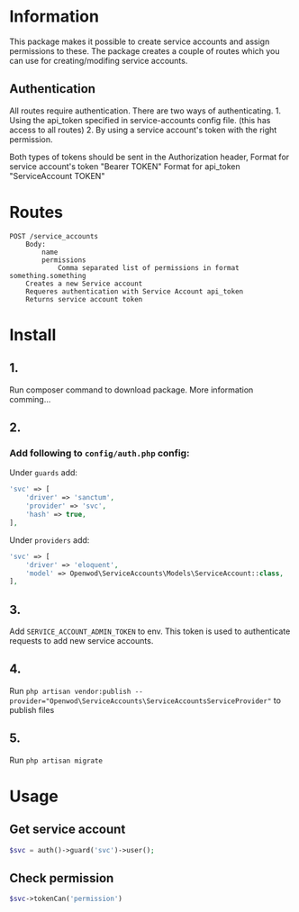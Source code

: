 # Information
This package makes it possible to create service accounts and assign permissions to these.
The package creates a couple of routes which you can use for creating/modifing service accounts.

## Authentication
All routes require authentication. There are two ways of authenticating.
    1. Using the api_token specified in service-accounts config file. (this has access to all routes)
    2. By using a service account's token with the right permission.

Both types of tokens should be sent in the Authorization header, 
    Format for service account's token "Bearer TOKEN"
    Format for api_token "ServiceAccount TOKEN"

# Routes
```
POST /service_accounts
    Body:
        name
        permissions
            Comma separated list of permissions in format something.something
    Creates a new Service account
    Requeres authentication with Service Account api_token
    Returns service account token
```

# Install

## 1.
Run composer command to download package. More information comming...

## 2.
### Add following to `config/auth.php` config:
Under `guards` add:
```php
'svc' => [
	'driver' => 'sanctum',
	'provider' => 'svc',
    'hash' => true,
],
```

Under `providers` add:
```php
'svc' => [
	'driver' => 'eloquent',
	'model' => Openwod\ServiceAccounts\Models\ServiceAccount::class,
],
```

## 3. 
Add `SERVICE_ACCOUNT_ADMIN_TOKEN` to env. This token is used to authenticate requests to add new service accounts.

## 4.
Run `php artisan vendor:publish --provider="Openwod\ServiceAccounts\ServiceAccountsServiceProvider"` to publish files 

## 5.
Run `php artisan migrate`


# Usage

## Get service account
```php
$svc = auth()->guard('svc')->user();
```

## Check permission
```php
$svc->tokenCan('permission')
```
